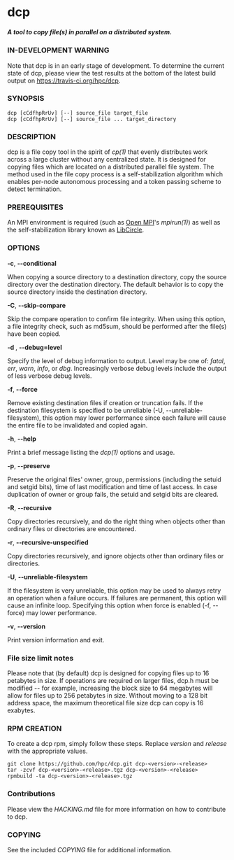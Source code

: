 # dcp
##### A tool to copy file(s) in parallel on a distributed system.

### IN-DEVELOPMENT WARNING
Note that dcp is in an early stage of development. To determine the current state of dcp, please view the test results at the bottom of the latest build output on <https://travis-ci.org/hpc/dcp>.

### SYNOPSIS
```
dcp [cCdfhpRrUv] [--] source_file target_file
dcp [cCdfhpRrUv] [--] source_file ... target_directory
```

### DESCRIPTION
dcp is a file copy tool in the spirit of *cp(1)* that evenly distributes work across a large cluster without any centralized state. It is designed for copying files which are located on a distributed parallel file system. The method used in the file copy process is a self-stabilization algorithm which enables per-node autonomous processing and a token passing scheme to detect termination.

### PREREQUISITES
An MPI environment is required (such as [Open MPI](http://www.open-mpi.org/)'s *mpirun(1)*) as well as the self-stabilization library known as [LibCircle](https://github.com/hpc/libcircle).

### OPTIONS
**-c**, **--conditional**

When copying a source directory to a destination directory, copy the source directory over the destination directory. The default behavior is to copy the source directory inside the destination directory.

**-C**, **--skip-compare**

Skip the compare operation to confirm file integrity. When using this option, a file integrity check, such as md5sum, should be performed after the file(s) have been copied.

**-d <level>**, **--debug=level**

Specify the level of debug information to output. Level may be one of: *fatal*, *err*, *warn*, *info*, or *dbg*. Increasingly verbose debug levels include the output of less verbose debug levels.

**-f**, **--force**

Remove existing destination files if creation or truncation fails. If the destination filesystem is specified to be unreliable (-U, --unreliable-filesystem), this option may lower performance since each failure will cause the entire file to be invalidated and copied again.

**-h**, **--help**

Print a brief message listing the *dcp(1)* options and usage.

**-p**, **--preserve**

Preserve the original files' owner, group, permissions (including the setuid and setgid bits), time of last  modification and time of last access. In case duplication of owner or group fails, the setuid and setgid bits are cleared.

**-R**, **--recursive**

Copy directories recursively, and do the right thing when objects other than ordinary files or directories are encountered.

**-r**, **--recursive-unspecified**

Copy directories recursively, and ignore objects other than ordinary files or directories.

**-U**, **--unreliable-filesystem**

If the filesystem is very unreliable, this option may be used to always retry an operation when a failure occurs. If failures are permanent, this option will cause an infinite loop. Specifying this option when force is enabled (-f, --force) may lower performance.

**-v**, **--version**

Print version information and exit.

### File size limit notes
Please note that (by default) dcp is designed for copying files up to 16 petabytes in size. If operations are required on larger files, dcp.h must be modified -- for example, increasing the block size to 64 megabytes will allow for files up to 256 petabytes in size. Without moving to a 128 bit address space, the maximum theoretical file size dcp can copy is 16 exabytes.

### RPM CREATION
To create a dcp rpm, simply follow these steps. Replace *version* and
*release* with the appropriate values.

```
git clone https://github.com/hpc/dcp.git dcp-<version>-<release>
tar -zcvf dcp-<version>-<release>.tgz dcp-<version>-<release>
rpmbuild -ta dcp-<version>-<release>.tgz
```

### Contributions
Please view the *HACKING.md* file for more information on how to contribute to dcp.

### COPYING
See the included *COPYING* file for additional information. 
